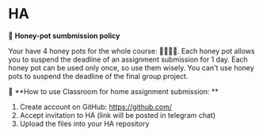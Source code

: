 # HA


🍯 **Honey-pot sumbmission policy**

Your have 4 honey pots for the whole course: 🍯🍯🍯🍯. Each honey pot allows you to suspend the deadline of an assignment submission for 1 day. Each honey pot can be used only once, so use them wisely. You can't use honey pots to suspend the deadline of the final group project.

🐝 **How to use Classroom for home assignment submission: **
1. Create account on GitHub: https://github.com/
2. Accept invitation to HA (link will be posted in telegram chat)
3. Upload the files into your HA repository 
